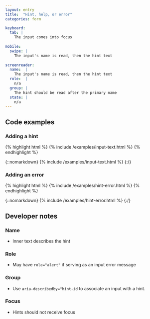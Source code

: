 ```yaml
---
layout: entry
title:  "Hint, help, or error"
categories: form

keyboard:
  tab: |
    The input comes into focus
      
mobile:
  swipe: |
    The input's name is read, then the hint text
    
screenreader:
  name:  |
    The input's name is read, then the hint text
  role:  |
    n/a
  group: |
    The hint should be read after the primary name
  state: |
    n/a
---
```

## Code examples

### Adding a hint

{% highlight html %}
{% include /examples/input-text.html %}
{% endhighlight %}

{::nomarkdown}
<example>
{% include /examples/input-text.html %}
</example>
{:/}

### Adding an error


{% highlight html %}
{% include /examples/hint-error.html %}
{% endhighlight %}

{::nomarkdown}
<example>
{% include /examples/hint-error.html %}
</example>
{:/}

## Developer notes

### Name
- Inner text describes the hint

### Role
- May have `role="alert"` if serving as an input error message

### Group
- Use `aria-describedby="hint-id` to associate an input with a hint.

### Focus
- Hints should not receive focus

